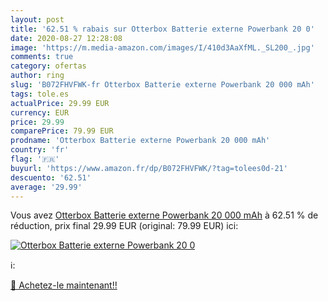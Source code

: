 ```yaml
---
layout: post
title: '62.51 % rabais sur Otterbox Batterie externe Powerbank 20 0'
date: 2020-08-27 12:28:08
image: 'https://m.media-amazon.com/images/I/410d3AaXfML._SL200_.jpg'
comments: true
category: ofertas
author: ring
slug: 'B072FHVFWK-fr Otterbox Batterie externe Powerbank 20 000 mAh'
tags: tole.es
actualPrice: 29.99 EUR
currency: EUR
price: 29.99
comparePrice: 79.99 EUR
prodname: 'Otterbox Batterie externe Powerbank 20 000 mAh'
country: 'fr'
flag: '🇫🇷'
buyurl: 'https://www.amazon.fr/dp/B072FHVFWK/?tag=tolees0d-21'
descuento: '62.51'
average: '29.99'
---
```


Vous avez [Otterbox Batterie externe Powerbank 20 000 mAh](https://www.amazon.fr/dp/B072FHVFWK/?tag=tolees0d-21)  à  62.51 % de réduction, prix final  29.99 EUR (original: 79.99 EUR) ici:

[![Otterbox Batterie externe Powerbank 20 0](https://m.media-amazon.com/images/I/410d3AaXfML._SL200_.jpg)](https://www.amazon.fr/dp/B072FHVFWK/?tag=tolees0d-21)

ℹ️:


[🛒 Achetez-le maintenant!!](https://www.amazon.fr/dp/B072FHVFWK/?tag=tolees0d-21)
